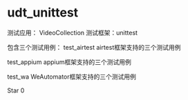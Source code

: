 # udt_unittest

测试应用： VideoCollection 测试框架：unittest

包含三个测试用例： test_airtest airtest框架支持的三个测试用例

test_appium appium框架支持的三个测试用例

test_wa WeAutomator框架支持的三个测试用例

Star
0

